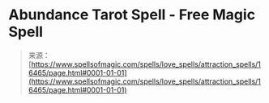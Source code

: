 <!--yml
category: 未分类
date: 2024-06-12 18:56:44
-->

# Abundance Tarot Spell - Free Magic Spell

> 来源：[https://www.spellsofmagic.com/spells/love_spells/attraction_spells/16465/page.html#0001-01-01](https://www.spellsofmagic.com/spells/love_spells/attraction_spells/16465/page.html#0001-01-01)